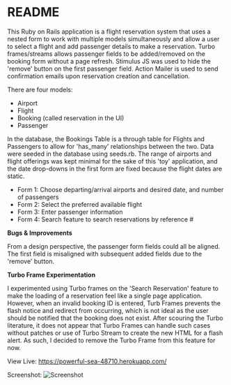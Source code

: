 # README


This Ruby on Rails application is a flight reservation system that uses a nested form to work with multiple models simultaneously and allow a user to select a flight and add passenger details to make a reservation. Turbo frames/streams allows passenger fields to be added/removed on the booking form without a page refresh. Stimulus JS was used to hide the 'remove' button on the first passenger field. Action Mailer is used to send confirmation emails upon reservation creation and cancellation.

There are four models:
- Airport
- Flight
- Booking (called reservation in the UI)
- Passenger

In the database, the Bookings Table is a through table for Flights and Passengers to allow for 'has_many' relationships between the two. Data were seeded in the database using seeds.rb. The range of airports and flight offerings was kept minimal for the sake of this 'toy' application, and the date drop-downs in the first form are fixed because the flight dates are static.

- Form 1: Choose departing/arrival airports and desired date, and number of passengers
- Form 2: Select the preferred available flight
- Form 3: Enter passenger information
- Form 4: Search feature to search reservations by reference #

**Bugs & Improvements**


From a design perspective, the passenger form fields could all be aligned. The first field is misaligned with subsequent added fields due to the 'remove' button.

**Turbo Frame Experimentation**


I experimented using Turbo frames on the 'Search Reservation' feature to make the loading of a reservation feel like a single page application. However, when an invalid booking ID is entered, Turb Frames prevents the flash notice and redirect from occurring, which is not ideal as the user should be notified that the booking does not exist. After scouring the Turbo literature, it does not appear that Turbo Frames can handle such cases without patches or use of Turbo Stream to create the new HTML for a flash alert. As such, I decided to remove the Turbo Frame from this feature for now.


View Live: https://powerful-sea-48710.herokuapp.com/ 


Screenshot:
![Screenshot](./Screensht.png?raw=true "")



